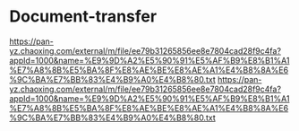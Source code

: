 # Document-transfer

https://pan-yz.chaoxing.com/external/m/file/ee79b31265856ee8e7804cad28f9c4fa?appId=1000&name=%E9%9D%A2%E5%90%91%E5%AF%B9%E8%B1%A1%E7%A8%8B%E5%BA%8F%E8%AE%BE%E8%AE%A1%E4%B8%8A%E6%9C%BA%E7%BB%83%E4%B9%A0%E4%B8%80.txt
https://pan-yz.chaoxing.com/external/m/file/ee79b31265856ee8e7804cad28f9c4fa?appId=1000&name=%E9%9D%A2%E5%90%91%E5%AF%B9%E8%B1%A1%E7%A8%8B%E5%BA%8F%E8%AE%BE%E8%AE%A1%E4%B8%8A%E6%9C%BA%E7%BB%83%E4%B9%A0%E4%B8%80.txt
